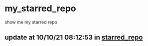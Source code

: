 # my_starred_repo
show me my starred repo

update at 10/10/21 08:12:53 in [starred_repo](./index.html)
---

